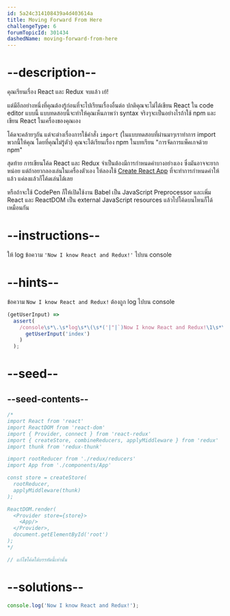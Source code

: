 ```yaml
---
id: 5a24c314108439a4d403614a
title: Moving Forward From Here
challengeType: 6
forumTopicId: 301434
dashedName: moving-forward-from-here
---
```


# --description--

คุณเรียนเรื่อง React และ Redux จบแล้ว เย้!

แต่มีอีกอย่างหนึ่งที่คุณต้องรู้ก่อนที่จะไปเรียนเรื่องอื่นต่อ 
ปกติคุณจะไม่ได้เขียน React ใน code editor แบบนี้ แบบทดสอบนี้จะทำให้คุณเห็นภาพว่า syntax จริงๆจะเป็นอย่างไรถ้าใช้ npm และเขียน React ในเครื่องของคุณเอง 

โค้ดจะคล้ายๆกัน แต่จะต่างเรื่องการใช้คำสั่ง `import` (ในแบบทดสอบที่ผ่านมาๆเราทำการ import พวกนี้ให้คุณ โดยที่คุณไม่รู้ตัว) 
คุณจะได้เรียนเรื่อง npm ในบทเรียน "การจัดการแพ็คเกจด้วย npm"

สุดท้าย การเขียนโค้ด React และ Redux จำเป็นต้องมีการกำหนดค่าบางอย่างเอง ซึ่งมันอาจจะยากหน่อย แต่ถ้าอยากลองเล่นในเครื่องตัวเอง ให้ลองใช้ <a href="https://github.com/facebookincubator/create-react-app" target="_blank" rel="nofollow">Create React App</a> ที่จะทำการกำหนดค่าให้แล้ว แค่ลงแล้วก็โค้ดเล่นได้เลย

หรือถ้าจะใช้ CodePen ก็ให้เปิดใช้งาน Babel เป็น JavaScript Preprocessor และเพิ่ม React และ ReactDOM เป็น external JavaScript resources แล้วไปโค้ดบนไหนก็ได้เหมือนกัน

# --instructions--

ให้ log ข้อความ `'Now I know React and Redux!'` ไปบน console

# --hints--

ข้อความ `Now I know React and Redux!` ต้องถูก log ไปบน console

```js
(getUserInput) =>
  assert(
    /console\s*\.\s*log\s*\(\s*('|"|`)Now I know React and Redux!\1\s*\)/.test(
      getUserInput('index')
    )
  );
```

# --seed--

## --seed-contents--

```jsx
/*
import React from 'react'
import ReactDOM from 'react-dom'
import { Provider, connect } from 'react-redux'
import { createStore, combineReducers, applyMiddleware } from 'redux'
import thunk from 'redux-thunk'

import rootReducer from './redux/reducers'
import App from './components/App'

const store = createStore(
  rootReducer,
  applyMiddleware(thunk)
);

ReactDOM.render(
  <Provider store={store}>
    <App/>
  </Provider>,
  document.getElementById('root')
);
*/

// แก้ไขโค้ดใต้บรรทัดนี้เท่านั้น
```

# --solutions--

```jsx
console.log('Now I know React and Redux!');
```
